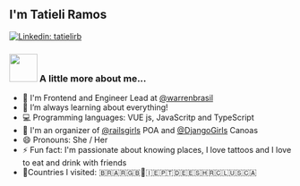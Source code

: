 ##  I'm Tatieli Ramos

[![Linkedin: tatielirb](https://img.shields.io/badge/-tatielirb-blue?style=flat-square&logo=Linkedin&logoColor=white&link=https://www.linkedin.com/in/tatielirb/)](https://www.linkedin.com/in/tatielirb/)


### <img src="https://media.giphy.com/media/VgCDAzcKvsR6OM0uWg/giphy.gif" width="50"> A little more about me... 

- 🔭 I'm Frontend and Engineer Lead at <a href="https://github.com/warrenbrasil">@warrenbrasil</a>
- 🌱 I’m always learning about everything!
- 💻 Programming languages: VUE js, JavaScritp and TypeScript
- 👯 I'm an organizer of <a href="https://github.com/railsgirls">@railsgirls</a> POA and <a href="https://github.com/DjangoGirls">@DjangoGirls</a> Canoas
- 😄 Pronouns: She / Her
- ⚡ Fun fact: I'm passionate about knowing places, I love tattoos and I love to eat and drink with friends
- 🎒Countries I visited: 🇧🇷🇦🇷🇬🇧🏴󠁧󠁢󠁥󠁮󠁧󠁿🇮🇪🇵🇹🇩🇪🇪🇸🇭🇷🇨🇱🇺🇸🇨🇦
